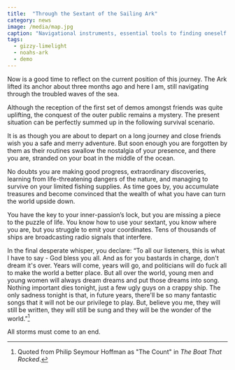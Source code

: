 ```yaml
---
title:  "Through the Sextant of the Sailing Ark"
category: news
image: /media/map.jpg
caption: "Navigational instruments, essential tools to finding oneself."
tags:
  - gizzy-limelight
  - noahs-ark
  - demo
---
```


Now is a good time to reflect on the current position of this journey. The Ark lifted its anchor about three months ago and here I am, still navigating through the troubled waves of the sea.

Although the reception of the first set of demos amongst friends was quite uplifting, the conquest of the outer public remains a mystery. The present situation can be perfectly summed up in the following survival scenario.

It is as though you are about to depart on a long journey and close friends wish you a safe and merry adventure. But soon enough you are forgotten by them as their routines swallow the nostalgia of your presence, and there you are, stranded on your boat in the middle of the ocean.

No doubts you are making good progress, extraordinary discoveries, learning from life-threatening dangers of the nature, and managing to survive on your limited fishing supplies. As time goes by, you accumulate treasures and become convinced that the wealth of what you have can turn the world upside down.

You have the key to your inner-passion’s lock, but you are missing a piece to the puzzle of life. You know how to use your sextant, you know where you are, but you struggle to emit your coordinates. Tens of thousands of ships are broadcasting radio signals that interfere.

In the final desperate whisper, you declare: “To all our listeners, this is what I have to say - God bless you all. And as for you bastards in charge, don't dream it's over. Years will come, years will go, and politicians will do fuck all to make the world a better place. But all over the world, young men and young women will always dream dreams and put those dreams into song. Nothing important dies tonight, just a few ugly guys on a crappy ship. The only sadness tonight is that, in future years, there'll be so many fantastic songs that it will not be our privilege to play. But, believe you me, they will still be written, they will still be sung and they will be the wonder of the world.”[^1]

All storms must come to an end.

[^1]: Quoted from Philip Seymour Hoffman as "The Count" in _The Boat That Rocked_.
